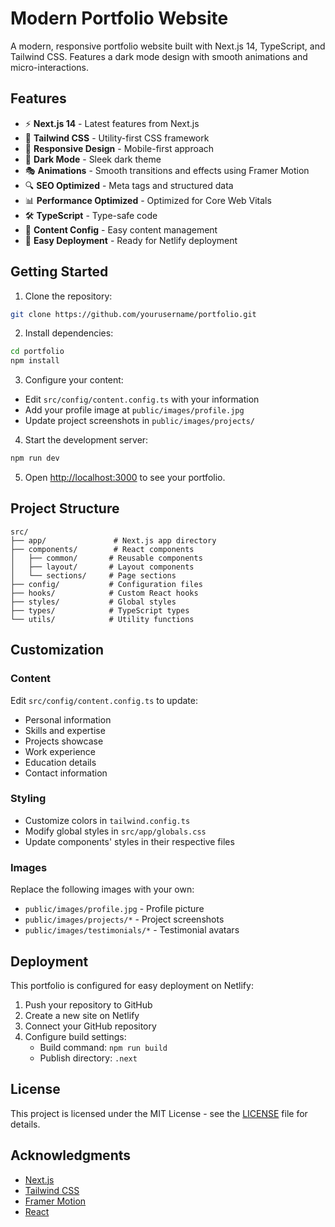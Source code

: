 # Modern Portfolio Website

A modern, responsive portfolio website built with Next.js 14, TypeScript, and Tailwind CSS. Features a dark mode design with smooth animations and micro-interactions.

## Features

- ⚡ **Next.js 14** - Latest features from Next.js
- 🎨 **Tailwind CSS** - Utility-first CSS framework
- 📱 **Responsive Design** - Mobile-first approach
- 🌙 **Dark Mode** - Sleek dark theme
- 🎭 **Animations** - Smooth transitions and effects using Framer Motion
- 🔍 **SEO Optimized** - Meta tags and structured data
- 📊 **Performance Optimized** - Optimized for Core Web Vitals
- 🛠️ **TypeScript** - Type-safe code
- 📝 **Content Config** - Easy content management
- 🚀 **Easy Deployment** - Ready for Netlify deployment

## Getting Started

1. Clone the repository:

```bash
git clone https://github.com/yourusername/portfolio.git
```

2. Install dependencies:

```bash
cd portfolio
npm install
```

3. Configure your content:

- Edit `src/config/content.config.ts` with your information
- Add your profile image at `public/images/profile.jpg`
- Update project screenshots in `public/images/projects/`

4. Start the development server:

```bash
npm run dev
```

5. Open [http://localhost:3000](http://localhost:3000) to see your portfolio.

## Project Structure

```
src/
├── app/               # Next.js app directory
├── components/        # React components
│   ├── common/       # Reusable components
│   ├── layout/       # Layout components
│   └── sections/     # Page sections
├── config/           # Configuration files
├── hooks/            # Custom React hooks
├── styles/           # Global styles
├── types/            # TypeScript types
└── utils/            # Utility functions
```

## Customization

### Content

Edit `src/config/content.config.ts` to update:

- Personal information
- Skills and expertise
- Projects showcase
- Work experience
- Education details
- Contact information

### Styling

- Customize colors in `tailwind.config.ts`
- Modify global styles in `src/app/globals.css`
- Update components' styles in their respective files

### Images

Replace the following images with your own:

- `public/images/profile.jpg` - Profile picture
- `public/images/projects/*` - Project screenshots
- `public/images/testimonials/*` - Testimonial avatars

## Deployment

This portfolio is configured for easy deployment on Netlify:

1. Push your repository to GitHub
2. Create a new site on Netlify
3. Connect your GitHub repository
4. Configure build settings:
   - Build command: `npm run build`
   - Publish directory: `.next`

## License

This project is licensed under the MIT License - see the [LICENSE](LICENSE) file for details.

## Acknowledgments

- [Next.js](https://nextjs.org/)
- [Tailwind CSS](https://tailwindcss.com/)
- [Framer Motion](https://www.framer.com/motion/)
- [React](https://reactjs.org/)
